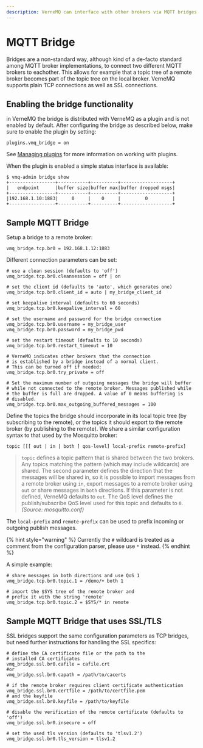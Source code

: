 ```yaml
---
description: VerneMQ can interface with other brokers via MQTT bridges.
---
```


# MQTT Bridge

Bridges are a non-standard way, although kind of a de-facto standard among MQTT broker implementations, to connect two different MQTT brokers to eachother. This allows for example that a topic tree of a remote broker becomes part of the topic tree on the local broker. VerneMQ supports plain TCP connections as well as SSL connections.

## Enabling the bridge functionality

in VerneMQ the bridge is distributed with VerneMQ as a plugin and is not enabled by default. After configuring the bridge as described below, make sure to enable the plugin by setting:

```text
plugins.vmq_bridge = on
```

See [Managing plugins](plugins.md) for more information on working with plugins.

When the plugin is enabled a simple status interface is available:

```text
$ vmq-admin bridge show
+-----------------+-----------+----------+-------------------+
|   endpoint      |buffer size|buffer max|buffer dropped msgs|
+-----------------+-----------+----------+-------------------+
|192.168.1.10:1883|     0     |    0     |         0         |
+-----------------+-----------+----------+-------------------+
```

## Sample MQTT Bridge

Setup a bridge to a remote broker:

```text
vmq_bridge.tcp.br0 = 192.168.1.12:1883
```

Different connection parameters can be set:

```text
# use a clean session (defaults to 'off')
vmq_bridge.tcp.br0.cleansession = off | on

# set the client id (defaults to 'auto', which generates one)
vmq_bridge.tcp.br0.client_id = auto | my_bridge_client_id

# set keepalive interval (defaults to 60 seconds)
vmq_bridge.tcp.br0.keepalive_interval = 60

# set the username and password for the bridge connection
vmq_bridge.tcp.br0.username = my_bridge_user
vmq_bridge.tcp.br0.password = my_bridge_pwd

# set the restart timeout (defaults to 10 seconds)
vmq_bridge.tcp.br0.restart_timeout = 10

# VerneMQ indicates other brokers that the connection
# is established by a bridge instead of a normal client.
# This can be turned off if needed:
vmq_bridge.tcp.br0.try_private = off

# Set the maximum number of outgoing messages the bridge will buffer
# while not connected to the remote broker. Messages published while
# the buffer is full are dropped. A value of 0 means buffering is
# disabled.
vmq_bridge.tcp.br0.max_outgoing_buffered_messages = 100
```

Define the topics the bridge should incorporate in its local topic tree \(by subscribing to the remote\), or the topics it should export to the remote broker \(by publishing to the remote\). We share a similar configuration syntax to that used by the Mosquitto broker:

```text
topic [[[ out | in | both ] qos-level] local-prefix remote-prefix]
```

> `topic` defines a topic pattern that is shared between the two brokers. Any topics matching the pattern \(which may include wildcards\) are shared. The second parameter defines the direction that the messages will be shared in, so it is possible to import messages from a remote broker using `in`, export messages to a remote broker using `out` or share messages in `both` directions. If this parameter is not defined, VerneMQ defaults to `out`. The QoS level defines the publish/subscribe QoS level used for this topic and defaults to `0`. _\(Source: mosquitto.conf\)_

The `local-prefix` and `remote-prefix` can be used to prefix incoming or outgoing publish messages.

{% hint style="warning" %}
Currently the `#` wildcard is treated as a comment from the configuration parser, please use `*` instead.
{% endhint %}

A simple example:

```text
# share messages in both directions and use QoS 1
vmq_bridge.tcp.br0.topic.1 = /demo/+ both 1

# import the $SYS tree of the remote broker and
# prefix it with the string 'remote'
vmq_bridge.tcp.br0.topic.2 = $SYS/* in remote
```

## Sample MQTT Bridge that uses SSL/TLS

SSL bridges support the same configuration parameters as TCP bridges, but need further instructions for handling the SSL specifics:

```text
# define the CA certificate file or the path to the
# installed CA certificates
vmq_bridge.ssl.br0.cafile = cafile.crt
#or
vmq_bridge.ssl.br0.capath = /path/to/cacerts

# if the remote broker requires client certificate authentication
vmq_bridge.ssl.br0.certfile = /path/to/certfile.pem
# and the keyfile
vmq_bridge.ssl.br0.keyfile = /path/to/keyfile

# disable the verification of the remote certificate (defaults to 'off')
vmq_bridge.ssl.br0.insecure = off

# set the used tls version (defaults to 'tlsv1.2')
vmq_bridge.ssl.br0.tls_version = tlsv1.2
```

